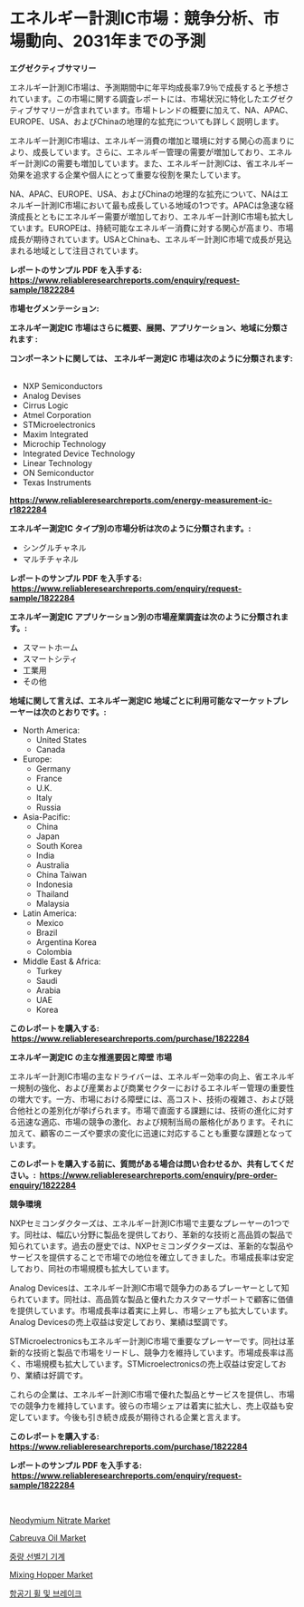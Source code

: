 <p><h1>エネルギー計測IC市場：競争分析、市場動向、2031年までの予測</h1></p><p><strong>エグゼクティブサマリー</strong></p>
<p><p>エネルギー計測IC市場は、予測期間中に年平均成長率7.9％で成長すると予想されています。この市場に関する調査レポートには、市場状況に特化したエグゼクティブサマリーが含まれています。市場トレンドの概要に加えて、NA、APAC、EUROPE、USA、およびChinaの地理的な拡充についても詳しく説明します。</p><p>エネルギー計測IC市場は、エネルギー消費の増加と環境に対する関心の高まりにより、成長しています。さらに、エネルギー管理の需要が増加しており、エネルギー計測ICの需要も増加しています。また、エネルギー計測ICは、省エネルギー効果を追求する企業や個人にとって重要な役割を果たしています。</p><p>NA、APAC、EUROPE、USA、およびChinaの地理的な拡充について、NAはエネルギー計測IC市場において最も成長している地域の1つです。APACは急速な経済成長とともにエネルギー需要が増加しており、エネルギー計測IC市場も拡大しています。EUROPEは、持続可能なエネルギー消費に対する関心が高まり、市場成長が期待されています。USAとChinaも、エネルギー計測IC市場で成長が見込まれる地域として注目されています。</p></p>
<p><strong>レポートのサンプル PDF を入手する: <a href="https://www.reliableresearchreports.com/enquiry/request-sample/1822284">https://www.reliableresearchreports.com/enquiry/request-sample/1822284</a></strong></p>
<p><strong>市場セグメンテーション:</strong></p>
<p><strong> エネルギー測定IC 市場はさらに概要、展開、アプリケーション、地域に分類されます :</strong></p>
<p><strong>コンポーネントに関しては、 エネルギー測定IC 市場は次のように分類されます: &nbsp;</strong></p>
<p><ul><li>NXP Semiconductors</li><li>Analog Devises</li><li>Cirrus Logic</li><li>Atmel Corporation</li><li>STMicroelectronics</li><li>Maxim Integrated</li><li>Microchip Technology</li><li>Integrated Device Technology</li><li>Linear Technology</li><li>ON Semiconductor</li><li>Texas Instruments</li></ul></p>
<p><strong><a href="https://www.reliableresearchreports.com/energy-measurement-ic-r1822284">https://www.reliableresearchreports.com/energy-measurement-ic-r1822284</a></strong></p>
<p><strong> エネルギー測定IC タイプ別の市場分析は次のように分類されます。:</strong></p>
<p><ul><li>シングルチャネル</li><li>マルチチャネル</li></ul></p>
<p><strong>レポートのサンプル PDF を入手する: &nbsp;<a href="https://www.reliableresearchreports.com/enquiry/request-sample/1822284">https://www.reliableresearchreports.com/enquiry/request-sample/1822284</a></strong></p>
<p><strong> エネルギー測定IC アプリケーション別の市場産業調査は次のように分類されます。:</strong></p>
<p><ul><li>スマートホーム</li><li>スマートシティ</li><li>工業用</li><li>その他</li></ul></p>
<p><strong>地域に関して言えば、エネルギー測定IC 地域ごとに利用可能なマーケットプレーヤーは次のとおりです。:</strong></p>
<p><ul>
    <li>
        North America:
        <ul>
            <li>United States</li>
            <li>Canada</li>
        </ul>
    </li>
    <li>
        Europe:
        <ul>
            <li>Germany</li>
            <li>France</li>
            <li>U.K.</li>
            <li>Italy</li>
            <li>Russia</li>
        </ul>
    </li>
    <li>
        Asia-Pacific:
        <ul>
            <li>China</li>
            <li>Japan</li>
            <li>South Korea</li>
            <li>India</li>
            <li>Australia</li>
            <li>China Taiwan</li>
            <li>Indonesia</li>
            <li>Thailand</li>
            <li>Malaysia</li>
        </ul>
    </li>
    <li>
        Latin America:
        <ul>
            <li>Mexico</li>
            <li>Brazil</li>
            <li>Argentina Korea</li>
            <li>Colombia</li>
        </ul>
    </li>
    <li>
        Middle East & Africa:
        <ul>
            <li>Turkey</li>
            <li>Saudi</li>
            <li>Arabia</li>
            <li>UAE</li>
            <li>Korea</li>
        </ul>
    </li>
    </ul></p>
<p><strong>このレポートを購入する: &nbsp;<a href="https://www.reliableresearchreports.com/purchase/1822284">https://www.reliableresearchreports.com/purchase/1822284</a></strong></p>
<p><strong>エネルギー測定IC の主な推進要因と障壁 市場</strong></p>
<p><p>エネルギー計測IC市場の主なドライバーは、エネルギー効率の向上、省エネルギー規制の強化、および産業および商業セクターにおけるエネルギー管理の重要性の増大です。一方、市場における障壁には、高コスト、技術の複雑さ、および競合他社との差別化が挙げられます。市場で直面する課題には、技術の進化に対する迅速な適応、市場の競争の激化、および規制当局の厳格化があります。それに加えて、顧客のニーズや要求の変化に迅速に対応することも重要な課題となっています。</p></p>
<p><strong>このレポートを購入する前に、質問がある場合は問い合わせるか、共有してください。:&nbsp; <a href="https://www.reliableresearchreports.com/enquiry/pre-order-enquiry/1822284">https://www.reliableresearchreports.com/enquiry/pre-order-enquiry/1822284</a></strong></p>
<p><strong>競争環境</strong></p>
<p><p>NXPセミコンダクターズは、エネルギー計測IC市場で主要なプレーヤーの1つです。同社は、幅広い分野に製品を提供しており、革新的な技術と高品質の製品で知られています。過去の歴史では、NXPセミコンダクターズは、革新的な製品やサービスを提供することで市場での地位を確立してきました。市場成長率は安定しており、同社の市場規模も拡大しています。</p><p>Analog Devicesは、エネルギー計測IC市場で競争力のあるプレーヤーとして知られています。同社は、高品質な製品と優れたカスタマーサポートで顧客に価値を提供しています。市場成長率は着実に上昇し、市場シェアも拡大しています。Analog Devicesの売上収益は安定しており、業績は堅調です。</p><p>STMicroelectronicsもエネルギー計測IC市場で重要なプレーヤーです。同社は革新的な技術と製品で市場をリードし、競争力を維持しています。市場成長率は高く、市場規模も拡大しています。STMicroelectronicsの売上収益は安定しており、業績は好調です。</p><p>これらの企業は、エネルギー計測IC市場で優れた製品とサービスを提供し、市場での競争力を維持しています。彼らの市場シェアは着実に拡大し、売上収益も安定しています。今後も引き続き成長が期待される企業と言えます。</p></p>
<p><strong>このレポートを購入する: &nbsp; <a href="https://www.reliableresearchreports.com/purchase/1822284">https://www.reliableresearchreports.com/purchase/1822284</a></strong></p>
<p><strong>レポートのサンプル PDF を入手する: &nbsp;<a href="https://www.reliableresearchreports.com/enquiry/request-sample/1822284">https://www.reliableresearchreports.com/enquiry/request-sample/1822284</a></strong><strong></strong></p>
<p>&nbsp;</p>
<p><p><a href="https://www.linkedin.com/pulse/neodymium-nitrate-market-size-growth-outlook-from-2024-2031-yzoue?trackingId=MNDKjBVS0%2F8vd3JfUahGKg%3D%3D">Neodymium Nitrate Market</a></p><p><a href="https://www.linkedin.com/pulse/cabreuva-oil-market-size-share-global-analysis-report-2024-ya6ie?trackingId=R1hLfQ35Cubwr2IH35aEWg%3D%3D">Cabreuva Oil Market</a></p><p><a href="https://medium.com/@alanperkins1921/%EC%B2%B4%ED%81%AC%EC%9B%A8%EC%9D%B4-%EB%A7%88%EC%9D%B4%EC%8B%A0-%EC%8B%9C%EC%9E%A5-%EC%A0%84%EB%A7%9D-%EC%82%B0%EC%97%85-%EA%B0%9C%EC%9A%94-%EB%B0%8F-%EC%98%88%EC%B8%A1-2024%EB%85%84%EB%B6%80%ED%84%B0-2031%EB%85%84%EA%B9%8C%EC%A7%80-afd1ab1e30a2">중량 선별기 기계</a></p><p><a href="https://github.com/nicholepatriciadoylenwnrjr0/Market-Research-Report-List-2/blob/main/mixing-hopper-market.md">Mixing Hopper Market</a></p><p><a href="https://medium.com/@sybleferry/%ED%95%AD%EA%B3%B5%EA%B8%B0-%EB%B0%94%ED%80%B4-%EB%B0%8F-%EB%B8%8C%EB%A0%88%EC%9D%B4%ED%81%AC-%EC%8B%9C%EC%9E%A5-%EB%A9%94%ED%8A%B8%EB%A6%AD-%ED%95%B4%EB%8F%85-%EC%8B%9C%EC%9E%A5-%EC%A0%90%EC%9C%A0%EC%9C%A8-%ED%8A%B8%EB%A0%8C%EB%93%9C-%EB%B0%8F-%EC%84%B1%EC%9E%A5-%ED%8C%A8%ED%84%B4-fc801360011b">항공기 휠 및 브레이크</a></p></p>